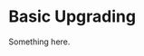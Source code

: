 [title]: # (Basic Upgrading)
[tags]: # (XXX)
[priority]: # (1344)
# Basic Upgrading
Something here.
